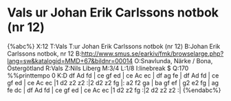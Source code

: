 # Vals ur Johan Erik Carlssons notbok (nr 12)

{%abc%}
X:12
T:Vals
T:ur Johan Erik Carlssons notbok (nr 12)
B:Johan Erik Carlssons notbok, nr 12
B:http://www.smus.se/earkiv/fmk/browselarge.php?lang=sw&katalogid=MMD+67&bildnr=00014
O:Snavlunda, Närke / Bona, Östergötland
R:Vals
Z:Nils Liberg
M:3/4
L:1/8
I:linebreak $
Q:170
%%printtempo 0
K:D
df Ad fd | ce gf ed | ce Ac ec | df ag fe |
df Ad fd | ce gf ed | ce Ac ec |1 d2 z2 z2 :|2 d2 z2 fg |: a2 f2 ga | ba gf ef | g2 e2 fg |
ag fe dc | df Ad fd | ce gf ed | ce Ac ec |1 d2 z2 fg :|2 d2 z2 z2 :|
{%endabc%}
